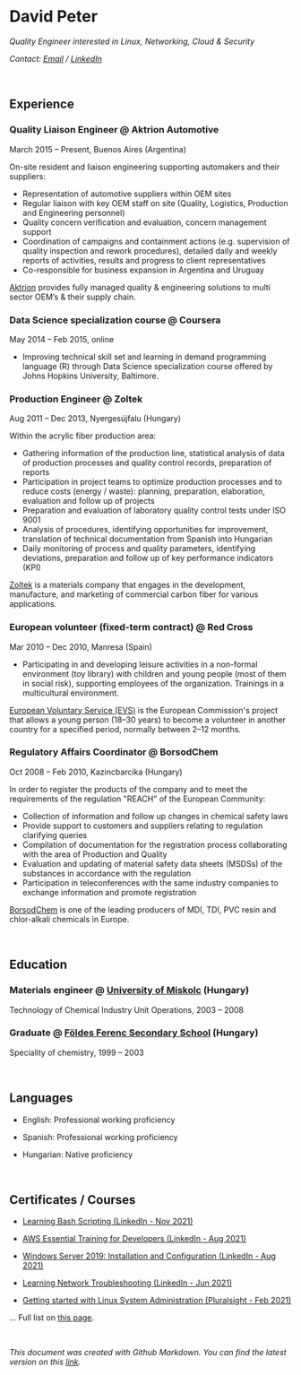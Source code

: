 # David Peter

*Quality Engineer interested in Linux, Networking, Cloud & Security*

*Contact: [Email](mailto:davidpeter84@gmail.com) / [LinkedIn](https://linkedin.com/in/davidpeter84)*

<br/>

## Experience
 
### Quality Liaison Engineer @ Aktrion Automotive
 
March 2015 – Present, Buenos Aires (Argentina)
 
On-site resident and liaison engineering supporting automakers and their suppliers:

- Representation of automotive suppliers within OEM sites
- Regular liaison with key OEM staff on site (Quality, Logistics, Production and Engineering personnel)
- Quality concern verification and evaluation, concern management support
- Coordination of campaigns and containment actions (e.g. supervision of quality inspection and rework procedures), detailed daily and weekly reports of activities, results and progress to client representatives
- Co-responsible for business expansion in Argentina and Uruguay

[Aktrion](https://aktrion.com) provides fully managed quality & engineering solutions to multi sector OEM’s & their supply chain.



### Data Science specialization course @ Coursera
May 2014 – Feb 2015, online

- Improving technical skill set and learning in demand programming language (R) through Data Science specialization course offered by Johns Hopkins University, Baltimore. 



### Production Engineer @ Zoltek
Aug 2011 – Dec 2013, Nyergesújfalu (Hungary)

Within the acrylic fiber production area:
- Gathering information of the production line, statistical analysis of data of production processes and quality control records, preparation of reports
- Participation in project teams to optimize production processes and to reduce costs (energy / waste): planning, preparation, elaboration, evaluation and follow up of projects
- Preparation and evaluation of laboratory quality control tests under ISO 9001
- Analysis of procedures, identifying opportunities for improvement, translation of technical documentation from Spanish into Hungarian
- Daily monitoring of process and quality parameters, identifying deviations, preparation and follow up of key performance indicators (KPI)

[Zoltek](https://zoltek.com) is a materials company that engages in the development, manufacture, and marketing of commercial carbon fiber for various applications.



 
### European volunteer (fixed-term contract) @ Red Cross
Mar 2010 – Dec 2010, Manresa (Spain)

- Participating in and developing leisure activities in a non-formal environment (toy library) with children and young people (most of them in social risk), supporting employees of the organization. Trainings in a multicultural environment.

[European Voluntary Service (EVS)](https://europa.eu/youth/go-abroad/volunteering_en) is the European Commission's project that allows a young person (18–30 years) to become a volunteer in another country for a specified period, normally between 2–12 months. 




### Regulatory Affairs Coordinator @ BorsodChem
Oct 2008 – Feb 2010, Kazincbarcika (Hungary)

In order to register the products of the company and to meet the requirements of the regulation "REACH" of the European Community:
- Collection of information and follow up changes in chemical safety laws
- Provide support to customers and suppliers relating to regulation clarifying queries
- Compilation of documentation for the registration process collaborating with the area of Production and Quality
- Evaluation and updating of material safety data sheets (MSDSs) of the substances in accordance with the regulation
- Participation in teleconferences with the same industry companies to exchange information and promote registration

[BorsodChem](https://borsodchem.com) is one of the leading producers of MDI, TDI, PVC resin and chlor-alkali chemicals in Europe.

<br/>

## Education


### Materials engineer @ [University of Miskolc](https://www.uni-miskolc.hu/en) (Hungary)
Technology of Chemical Industry Unit Operations, 2003 – 2008

### Graduate @ [Földes Ferenc Secondary School](https://ffg.hu/) (Hungary)
Speciality of chemistry, 1999 – 2003

<br/>

## Languages

- English: Professional working proficiency

- Spanish: Professional working proficiency 

- Hungarian: Native proficiency


<br/>

## Certificates / Courses


- [Learning Bash Scripting (LinkedIn - Nov 2021)](https://github.com/peterda84/cv/blob/gh-pages/certificates/CertificateOfCompletion_Learning%20Bash%20Scripting.pdf)

- [AWS Essential Training for Developers (LinkedIn - Aug 2021)](https://github.com/peterda84/cv/blob/gh-pages/certificates/CertificateOfCompletion_AWS%20Essential%20Training%20for%20Developers.pdf)

- [Windows Server 2019: Installation and Configuration (LinkedIn - Aug 2021)](https://github.com/peterda84/cv/blob/gh-pages/certificates/CertificateOfCompletion_Windows%20Server%202019%20Installation%20and%20Configuration.pdf)

- [Learning Network Troubleshooting (LinkedIn - Jun 2021)](https://github.com/peterda84/cv/blob/gh-pages/certificates/CertificateOfCompletion_Learning%20Network%20Troubleshooting.pdf)

- [Getting started with Linux System Administration (Pluralsight - Feb 2021)](https://github.com/peterda84/cv/blob/gh-pages/certificates/certificate_GettingStartedWithLinuxSystemAdministration.pdf)

... Full list on [this page](https://github.com/peterda84/cv/tree/gh-pages/certificates).

<br/>

*This document was created with Github Markdown. You can find the latest version on this [link](https://peterda84.github.io/cv/).*